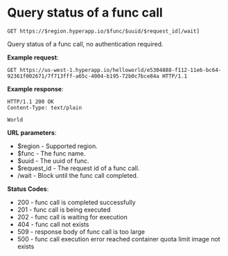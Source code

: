 # Query status of a func call

`GET https://$region.hyperapp.io/$func/$uuid/$request_id[/wait]`

Query status of a func call, no authentication required.

**Example request**:

```
GET https://us-west-1.hyperapp.io/helloworld/e5304888-f112-11e6-bc64-92361f002671/7f713fff-a65c-4004-b195-72b0c7bce84a HTTP/1.1
```

**Example response**:

```
HTTP/1.1 200 OK
Content-Type: text/plain

World
```

**URL parameters**:

* $region - Supported region.
* $func - The func name.
* $uuid - The uuid of func.
* $request_id - The request id of a func call.
* /wait - Block until the func call completed.

**Status Codes**:

* 200 - func call is completed successfully
* 201 - func call is being executed
* 202 - func call is waiting for execution
* 404 - func call not exists
* 509 - response body of func call is too large
* 500 - func call execution error
        reached container quota limit
        image not exists
